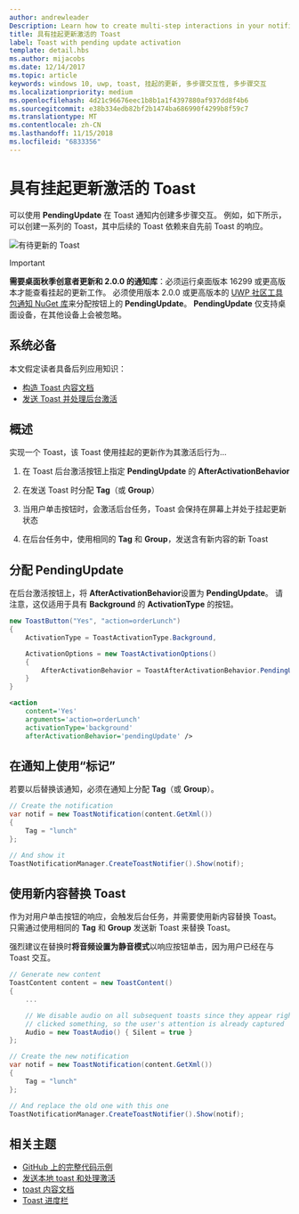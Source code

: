 ```yaml
---
author: andrewleader
Description: Learn how to create multi-step interactions in your notifications.
title: 具有挂起更新激活的 Toast
label: Toast with pending update activation
template: detail.hbs
ms.author: mijacobs
ms.date: 12/14/2017
ms.topic: article
keywords: windows 10, uwp, toast, 挂起的更新, 多步骤交互性, 多步骤交互
ms.localizationpriority: medium
ms.openlocfilehash: 4d21c96676eec1b8b1a1f4397880af937dd8f4b6
ms.sourcegitcommit: e38b334edb82bf2b1474ba686990f4299b8f59c7
ms.translationtype: MT
ms.contentlocale: zh-CN
ms.lasthandoff: 11/15/2018
ms.locfileid: "6833356"
---
```

# <a name="toast-with-pending-update-activation"></a>具有挂起更新激活的 Toast

可以使用 **PendingUpdate** 在 Toast 通知内创建多步骤交互。 例如，如下所示，可以创建一系列的 Toast，其中后续的 Toast 依赖来自先前 Toast 的响应。

![有待更新的 Toast](images/toast-pendingupdate.gif)

> [!IMPORTANT]
> **需要桌面秋季创意者更新和 2.0.0 的通知库**：必须运行桌面版本 16299 或更高版本才能查看挂起的更新工作。 必须使用版本 2.0.0 或更高版本的 [UWP 社区工具包通知 NuGet 库](https://www.nuget.org/packages/Microsoft.Toolkit.Uwp.Notifications/)来分配按钮上的 **PendingUpdate**。 **PendingUpdate** 仅支持桌面设备，在其他设备上会被忽略。


## <a name="prerequisites"></a>系统必备

本文假定读者具备后列应用知识：

- [构造 Toast 内容文档](adaptive-interactive-toasts.md)
- [发送 Toast 并处理后台激活](send-local-toast.md)


## <a name="overview"></a>概述

实现一个 Toast，该 Toast 使用挂起的更新作为其激活后行为…

1. 在 Toast 后台激活按钮上指定 **PendingUpdate** 的 **AfterActivationBehavior**

2. 在发送 Toast 时分配 **Tag**（或 **Group**）

3. 当用户单击按钮时，会激活后台任务，Toast 会保持在屏幕上并处于挂起更新状态

4. 在后台任务中，使用相同的 **Tag** 和 **Group**，发送含有新内容的新 Toast


## <a name="assign-pendingupdate"></a>分配 PendingUpdate

在后台激活按钮上，将 **AfterActivationBehavior**设置为 **PendingUpdate**。 请注意，这仅适用于具有 **Background** 的 **ActivationType** 的按钮。

```csharp
new ToastButton("Yes", "action=orderLunch")
{
    ActivationType = ToastActivationType.Background,

    ActivationOptions = new ToastActivationOptions()
    {
        AfterActivationBehavior = ToastAfterActivationBehavior.PendingUpdate
    }
}
```

```xml
<action
    content='Yes'
    arguments='action=orderLunch'
    activationType='background'
    afterActivationBehavior='pendingUpdate' />
```


## <a name="use-a-tag-on-the-notification"></a>在通知上使用“标记”

若要以后替换该通知，必须在通知上分配 **Tag**（或 **Group**）。

```csharp
// Create the notification
var notif = new ToastNotification(content.GetXml())
{
    Tag = "lunch"
};

// And show it
ToastNotificationManager.CreateToastNotifier().Show(notif);
```


## <a name="replace-the-toast-with-new-content"></a>使用新内容替换 Toast

作为对用户单击按钮的响应，会触发后台任务，并需要使用新内容替换 Toast。 只需通过使用相同的 **Tag** 和 **Group** 发送新 Toast 来替换 Toast。

强烈建议在替换时**将音频设置为静音模式**以响应按钮单击，因为用户已经在与 Toast 交互。

```csharp
// Generate new content
ToastContent content = new ToastContent()
{
    ...

    // We disable audio on all subsequent toasts since they appear right after the user
    // clicked something, so the user's attention is already captured
    Audio = new ToastAudio() { Silent = true }
};

// Create the new notification
var notif = new ToastNotification(content.GetXml())
{
    Tag = "lunch"
};

// And replace the old one with this one
ToastNotificationManager.CreateToastNotifier().Show(notif);
```


## <a name="related-topics"></a>相关主题

- [GitHub 上的完整代码示例](https://github.com/WindowsNotifications/quickstart-toast-pending-update)
- [发送本地 toast 和处理激活](send-local-toast.md)
- [toast 内容文档](adaptive-interactive-toasts.md)
- [Toast 进度栏](toast-progress-bar.md)